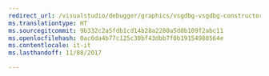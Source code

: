 ```yaml
---
redirect_url: /visualstudio/debugger/graphics/vsgdbg-vsgdbg-constructor
ms.translationtype: HT
ms.sourcegitcommit: 9b332c2a5fdb1cd14b28a2280a5d0b109f2abc11
ms.openlocfilehash: 0ac6da4b77c125c30bf43dbb7f0b19154980564e
ms.contentlocale: it-it
ms.lasthandoff: 11/08/2017

---
```

